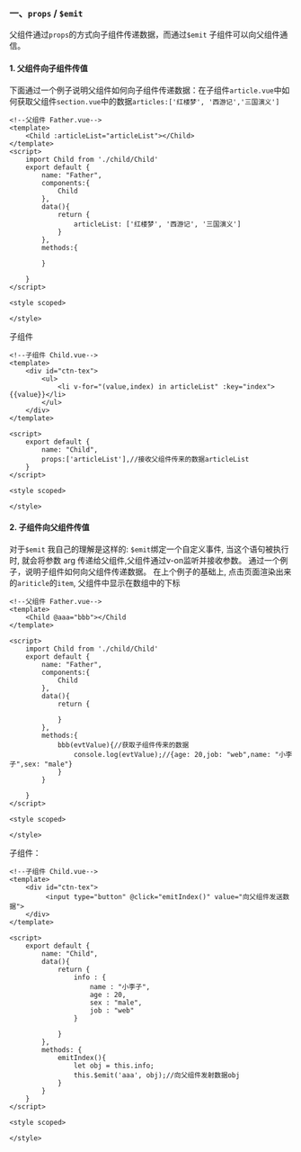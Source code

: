 ### 一、`props` / `$emit`

父组件通过`props`的方式向子组件传递数据，而通过`$emit` 子组件可以向父组件通信。

#### 1. 父组件向子组件传值

下面通过一个例子说明父组件如何向子组件传递数据：在子组件`article.vue`中如何获取父组件`section.vue`中的数据`articles:['红楼梦', '西游记','三国演义']`

```vue
<!--父组件 Father.vue-->
<template>
    <Child :articleList="articleList"></Child>
</template>
<script>
    import Child from './child/Child'
    export default {
        name: "Father",
        components:{
            Child
        },
        data(){
            return {
                articleList: ['红楼梦', '西游记', '三国演义']
            }
        },
        methods:{

        }

    }
</script>

<style scoped>

</style>
```

子组件

```vue
<!--子组件 Child.vue-->
<template>
    <div id="ctn-tex">
        <ul>
            <li v-for="(value,index) in articleList" :key="index">{{value}}</li>
        </ul>
    </div>
</template>

<script>
    export default {
        name: "Child",
        props:['articleList'],//接收父组件传来的数据articleList
    }
</script>

<style scoped>

</style>
```

#### 2. 子组件向父组件传值

对于`$emit` 我自己的理解是这样的: `$emit`绑定一个自定义事件, 当这个语句被执行时, 就会将参数 arg 传递给父组件,父组件通过v-on监听并接收参数。 通过一个例子，说明子组件如何向父组件传递数据。 在上个例子的基础上, 点击页面渲染出来的`ariticle`的`item`, 父组件中显示在数组中的下标

```vue
<!--父组件 Father.vue-->
<template>
    <Child @aaa="bbb"></Child
</template>

<script>
    import Child from './child/Child'
    export default {
        name: "Father",
        components:{
            Child
        },
        data(){
            return {
               
            }
        },
        methods:{
            bbb(evtValue){//获取子组件传来的数据
                console.log(evtValue);//{age: 20,job: "web",name: "小李子",sex: "male"}
            }
        }

    }
</script>

<style scoped>

</style>
```

子组件：

```vue
<!--子组件 Child.vue-->
<template>
    <div id="ctn-tex">
         <input type="button" @click="emitIndex()" value="向父组件发送数据">
    </div>
</template>

<script>
    export default {
        name: "Child",
        data(){
            return {
                info : {
                    name : "小李子",
                    age : 20,
                    sex : "male",
                    job : "web"
                }

            }
        },
        methods: {
            emitIndex(){
                let obj = this.info;
                this.$emit('aaa', obj);//向父组件发射数据obj
            }
        }
    }
</script>

<style scoped>

</style>
```

